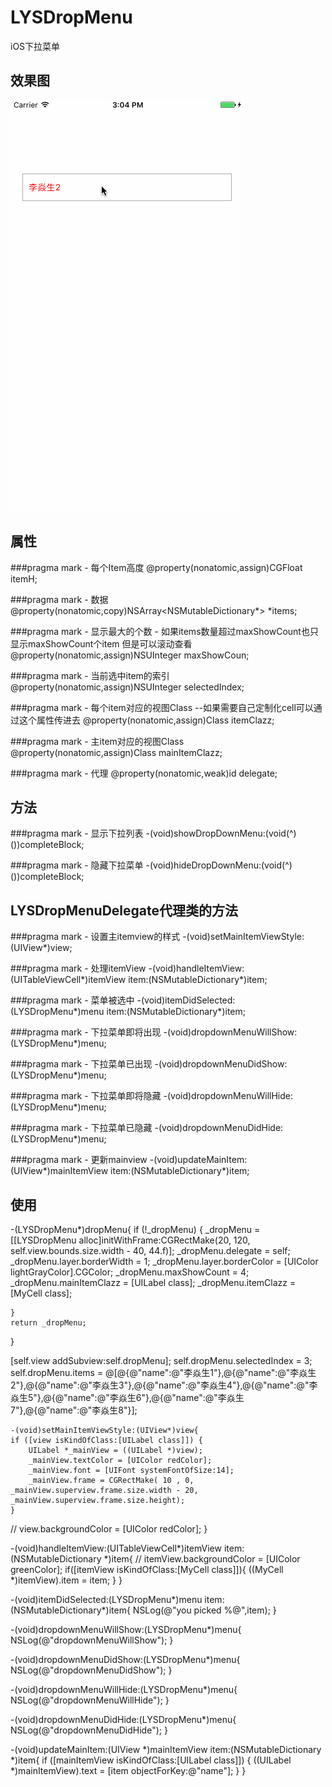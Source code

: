 # LYSDropMenu
iOS下拉菜单

## 效果图
![](./test.gif)

## 属性

###pragma mark - 每个Item高度
@property(nonatomic,assign)CGFloat itemH;

###pragma mark - 数据
@property(nonatomic,copy)NSArray<NSMutableDictionary*> *items;

###pragma mark - 显示最大的个数 - 如果items数量超过maxShowCount也只显示maxShowCount个item 但是可以滚动查看
@property(nonatomic,assign)NSUInteger maxShowCoun;

###pragma mark - 当前选中item的索引 
@property(nonatomic,assign)NSUInteger selectedIndex;

###pragma mark - 每个item对应的视图Class --如果需要自己定制化cell可以通过这个属性传进去
@property(nonatomic,assign)Class itemClazz;

###pragma mark - 主item对应的视图Class
@property(nonatomic,assign)Class mainItemClazz;

###pragma mark - 代理
@property(nonatomic,weak)id<LYSDropMenuDelegate> delegate;

## 方法

###pragma mark - 显示下拉列表
-(void)showDropDownMenu:(void(^)())completeBlock;

###pragma mark - 隐藏下拉菜单
-(void)hideDropDownMenu:(void(^)())completeBlock;

## LYSDropMenuDelegate代理类的方法

###pragma mark - 设置主itemview的样式
-(void)setMainItemViewStyle:(UIView*)view;

###pragma mark - 处理itemView
-(void)handleItemView:(UITableViewCell*)itemView item:(NSMutableDictionary*)item;

###pragma mark - 菜单被选中
-(void)itemDidSelected:(LYSDropMenu*)menu item:(NSMutableDictionary*)item;

###pragma mark - 下拉菜单即将出现
-(void)dropdownMenuWillShow:(LYSDropMenu*)menu;

###pragma mark - 下拉菜单已出现
-(void)dropdownMenuDidShow:(LYSDropMenu*)menu;

###pragma mark - 下拉菜单即将隐藏
-(void)dropdownMenuWillHide:(LYSDropMenu*)menu;

###pragma mark - 下拉菜单已隐藏
-(void)dropdownMenuDidHide:(LYSDropMenu*)menu;

###pragma mark - 更新mainview
-(void)updateMainItem:(UIView*)mainItemView item:(NSMutableDictionary*)item;


## 使用

-(LYSDropMenu*)dropMenu{
    if (!_dropMenu) {
        _dropMenu = [[LYSDropMenu alloc]initWithFrame:CGRectMake(20, 120, self.view.bounds.size.width - 40, 44.f)];
        _dropMenu.delegate = self;
        _dropMenu.layer.borderWidth = 1;
        _dropMenu.layer.borderColor = [UIColor lightGrayColor].CGColor;
        _dropMenu.maxShowCount = 4;
        _dropMenu.mainItemClazz = [UILabel class];
        _dropMenu.itemClazz = [MyCell class];

    }
    return _dropMenu;
}


 [self.view addSubview:self.dropMenu];
    self.dropMenu.selectedIndex = 3;
    self.dropMenu.items = @[@{@"name":@"李焱生1"},@{@"name":@"李焱生2"},@{@"name":@"李焱生3"},@{@"name":@"李焱生4"},@{@"name":@"李焱生5"},@{@"name":@"李焱生6"},@{@"name":@"李焱生7"},@{@"name":@"李焱生8"}];
    
    
    -(void)setMainItemViewStyle:(UIView*)view{
    if ([view isKindOfClass:[UILabel class]]) {
        UILabel *_mainView = ((UILabel *)view);
        _mainView.textColor = [UIColor redColor];
        _mainView.font = [UIFont systemFontOfSize:14];
        _mainView.frame = CGRectMake( 10 , 0, _mainView.superview.frame.size.width - 20, _mainView.superview.frame.size.height);
    }
//    view.backgroundColor = [UIColor redColor];
}

-(void)handleItemView:(UITableViewCell*)itemView item:(NSMutableDictionary *)item{
//    itemView.backgroundColor = [UIColor greenColor];
    if([itemView isKindOfClass:[MyCell class]]){
        ((MyCell *)itemView).item = item;
    }
}

-(void)itemDidSelected:(LYSDropMenu*)menu item:(NSMutableDictionary*)item{
    NSLog(@"you picked %@",item);
}

-(void)dropdownMenuWillShow:(LYSDropMenu*)menu{
    NSLog(@"dropdownMenuWillShow");
}

-(void)dropdownMenuDidShow:(LYSDropMenu*)menu{
    NSLog(@"dropdownMenuDidShow");
}

-(void)dropdownMenuWillHide:(LYSDropMenu*)menu{
    NSLog(@"dropdownMenuWillHide");
}

-(void)dropdownMenuDidHide:(LYSDropMenu*)menu{
    NSLog(@"dropdownMenuDidHide");
}

-(void)updateMainItem:(UIView *)mainItemView item:(NSMutableDictionary *)item{
    if ([mainItemView isKindOfClass:[UILabel class]]) {
        ((UILabel *)mainItemView).text = [item objectForKey:@"name"];
    }
}
